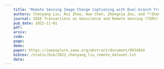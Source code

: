 ```yaml
---
    title: "Remote Sensing Image Change Captioning with Dual-branch Transformers: A New Method and a Large Scale Dataset"
    authors: Chenyang Liu, Rui Zhao, Hao Chen, Zhengxia Zou, and **Zhenwei Shi**
    journal: IEEE Transactions on Geoscience and Remote Sensing (TGRS)
    pub_date: 2022-11-01
    pdf: 
    arxiv: 
    code: 
    page: 
    demo: 
    paper: https://ieeexplore.ieee.org/abstract/document/9934924
    bibtex: /static/bib/2022_chenyang_liu_remote_dataset.txt
    data:
---
```

    